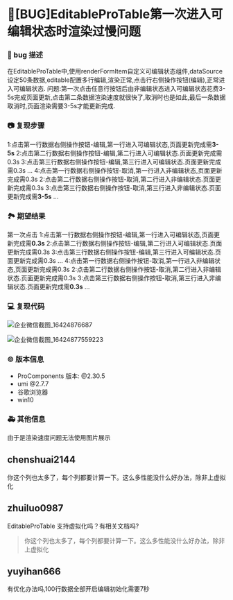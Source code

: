 # 🐛[BUG]EditableProTable第一次进入可编辑状态时渲染过慢问题

### 🐛 bug 描述

在EditableProTable中,使用renderFormItem自定义可编辑状态组件,dataSource设定50条数据,editable配置多行编辑,渲染正常,点击行右侧操作按钮(编辑),正常进入可编辑状态.
问题:第一次点击任意行按钮后由非编辑状态进入可编辑状态花费3-5s完成页面更新,点击第二条数据渲染速度就很快了,取消时也是如此,最后一条数据取消时,页面渲染需要3-5s才能更新完成.

### 📷 复现步骤

1:点击第一行数据右侧操作按钮-编辑,第一行进入可编辑状态,页面更新完成需**3-5s**
2:点击第二行数据右侧操作按钮-编辑,第二行进入可编辑状态.页面更新完成需0.3s
3:点击第三行数据右侧操作按钮-编辑,第三行进入可编辑状态.页面更新完成需0.3s
...
4:点击第一行数据右侧操作按钮-取消,第一行进入非编辑状态,页面更新完成需0.3s
2:点击第二行数据右侧操作按钮-取消,第二行进入非编辑状态.页面更新完成需0.3s
3:点击第三行数据右侧操作按钮-取消,第三行进入非编辑状态.页面更新完成需**3-5s**
...

### 🏞 期望结果

第一次点击
1:点击第一行数据右侧操作按钮-编辑,第一行进入可编辑状态,页面更新完成需**0.3s**
2:点击第二行数据右侧操作按钮-编辑,第二行进入可编辑状态.页面更新完成需0.3s
3:点击第三行数据右侧操作按钮-编辑,第三行进入可编辑状态.页面更新完成需0.3s
...
4:点击第一行数据右侧操作按钮-取消,第一行进入非编辑状态,页面更新完成需0.3s
2:点击第二行数据右侧操作按钮-取消,第二行进入非编辑状态.页面更新完成需0.3s
3:点击第三行数据右侧操作按钮-取消,第三行进入非编辑状态.页面更新完成需**0.3s**
...

### 💻 复现代码

![企业微信截图_16424876687](https://user-images.githubusercontent.com/49202591/149883879-936629dd-2e6d-4016-bcb0-00b7ba9fb8ba.png)

![企业微信截图_16424877559223](https://user-images.githubusercontent.com/49202591/149883888-d123fa22-e356-4221-9b56-9b0e4899c7b9.png)

### © 版本信息

- ProComponents 版本: @2.30.5
- umi @2.7.7
- 谷歌浏览器
- win10

### 🚑 其他信息

由于是渲染速度问题无法使用图片展示

## chenshuai2144

你这个列也太多了，每个列都要计算一下。这么多性能没什么好办法，除非上虚拟化

## zhuiluo0987

>

EditableProTable 支持虚拟化吗？有相关文档吗?

> 你这个列也太多了，每个列都要计算一下。这么多性能没什么好办法，除非上虚拟化

## yuyihan666

有优化办法吗,100行数据全部开启编辑初始化需要7秒
